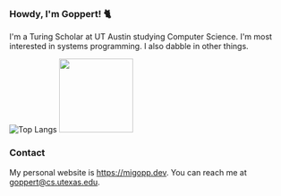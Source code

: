 ### Howdy, I'm Goppert! 🐈

I'm a Turing Scholar at UT Austin studying Computer Science. I'm most interested in systems programming. I also dabble in other things.

![Top Langs](https://github-readme-stats.vercel.app/api/top-langs/?username=migopp&layout=compact)
<img src="https://github.com/user-attachments/assets/ddf597dd-7445-4e72-a039-34dfeaea319a" width="132">

### Contact

My personal website is <https://migopp.dev>.
You can reach me at goppert@cs.utexas.edu.
